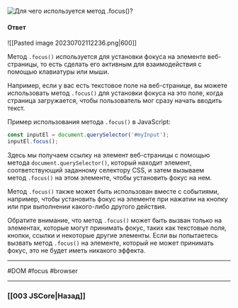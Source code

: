 ![Для чего используется метод `.focus()`?](https://youtu.be/lZNWrW39ELM?t=551)

#### Ответ

![[Pasted image 20230702112236.png|600]]

Метод `.focus()` используется для установки фокуса на элементе веб-страницы, то есть сделать его активным для взаимодействия с помощью клавиатуры или мыши.

Например, если у вас есть текстовое поле на веб-странице, вы можете использовать метод `.focus()` для установки фокуса на это поле, когда страница загружается, чтобы пользователь мог сразу начать вводить текст.

Пример использования метода `.focus()` в JavaScript:

```javascript
const inputEl = document.querySelector('#myInput');
inputEl.focus();
```

Здесь мы получаем ссылку на элемент веб-страницы с помощью метода `document.querySelector()`, который находит элемент, соответствующий заданному селектору CSS, и затем вызываем метод `.focus()` на этом элементе, чтобы установить фокус на нем.

Метод `.focus()` также может быть использован вместе с событиями, например, чтобы установить фокус на элементе при нажатии на кнопку или при выполнении какого-либо другого действия.

Обратите внимание, что метод `.focus()` может быть вызван только на элементах, которые могут принимать фокус, таких как текстовые поля, кнопки, ссылки и некоторые другие элементы. Если вы попытаетесь вызвать метод `.focus()` на элементе, который не может принимать фокус, это не будет иметь никакого эффекта.

___
#DOM #focus #browser 

___

### [[003 JSCore|Назад]]